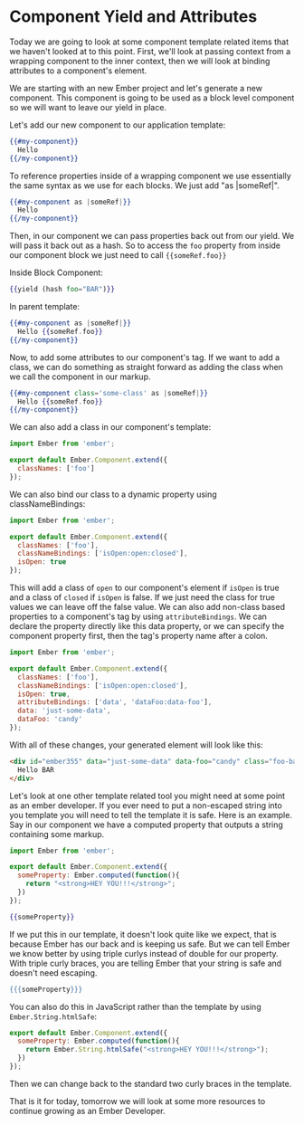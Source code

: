 # Component Yield and Attributes

Today we are going to look at some component template related items that we haven't looked at to this point. First, we'll look at passing context from a wrapping component to the inner context, then we will look at binding attributes to a component's element.

We are starting with an new Ember project and let's generate a new component. This component is going to be used as a block level component so we will want to leave our yield in place.

Let's add our new component to our application template:

```hbs
{{#my-component}}
  Hello
{{/my-component}}
```

To reference properties inside of a wrapping component we use essentially the same syntax as we use for each blocks. We just add "as |someRef|".

```hbs
{{#my-component as |someRef|}}
  Hello
{{/my-component}}
```

Then, in our component we can pass properties back out from our yield. We will pass it back out as a hash. So to access the `foo` property from inside our component block we just need to call `{{someRef.foo}}`

Inside Block Component:
```hbs
{{yield (hash foo="BAR")}}
```

In parent template:

```hbs
{{#my-component as |someRef|}}
  Hello {{someRef.foo}}
{{/my-component}}
```

Now, to add some attributes to our component's tag. If we want to add a class, we can do something as straight forward as adding the class when we call the component in our markup.

```hbs
{{#my-component class='some-class' as |someRef|}}
  Hello {{someRef.foo}}
{{/my-component}}
```

We can also add a class in our component's template:

```JavaScript
import Ember from 'ember';

export default Ember.Component.extend({
  classNames: ['foo']
});
```

We can also bind our class to a dynamic property using classNameBindings:


```JavaScript
import Ember from 'ember';

export default Ember.Component.extend({
  classNames: ['foo'],
  classNameBindings: ['isOpen:open:closed'],
  isOpen: true
});
```

This will add a class of `open` to our component's element if `isOpen` is true and a class of `closed` if `isOpen` is false. If we just need the class for true values we can leave off the false value. We can also add non-class based properties to a component's tag by using `attributeBindings`. We can declare the property directly like this data property, or we can specify the component property first, then the tag's property name after a colon.

```JavaScript
import Ember from 'ember';

export default Ember.Component.extend({
  classNames: ['foo'],
  classNameBindings: ['isOpen:open:closed'],
  isOpen: true,
  attributeBindings: ['data', 'dataFoo:data-foo'],
  data: 'just-some-data',
  dataFoo: 'candy'
});
```

With all of these changes, your generated element will look like this:

```html
<div id="ember355" data="just-some-data" data-foo="candy" class="foo-bar ember-view foo open">  
  Hello BAR
</div>
```

Let's look at one other template related tool you might need at some point as an ember developer. If you ever need to put a non-escaped string into you template you will need to tell the template it is safe. Here is an example. Say in our component we have a computed property that outputs a string containing some markup.

```JavaScript
import Ember from 'ember';

export default Ember.Component.extend({
  someProperty: Ember.computed(function(){
    return "<strong>HEY YOU!!!</strong>";
  })
});
```

```hbs
{{someProperty}}
```

If we put this in our template, it doesn't look quite like we expect, that is because Ember has our back and is keeping us safe. But we can tell Ember we know better by using triple curlys instead of double for our property. With triple curly braces, you are telling Ember that your string is safe and doesn't need escaping.

```hbs
{{{someProperty}}}
```

You can also do this in JavaScript rather than the template by using `Ember.String.htmlSafe`:

```JavaScript
export default Ember.Component.extend({
  someProperty: Ember.computed(function(){
    return Ember.String.htmlSafe("<strong>HEY YOU!!!</strong>");
  })
});
```

Then we can change back to the standard two curly braces in the template. 

That is it for today, tomorrow we will look at some more resources to continue growing as an Ember Developer.
